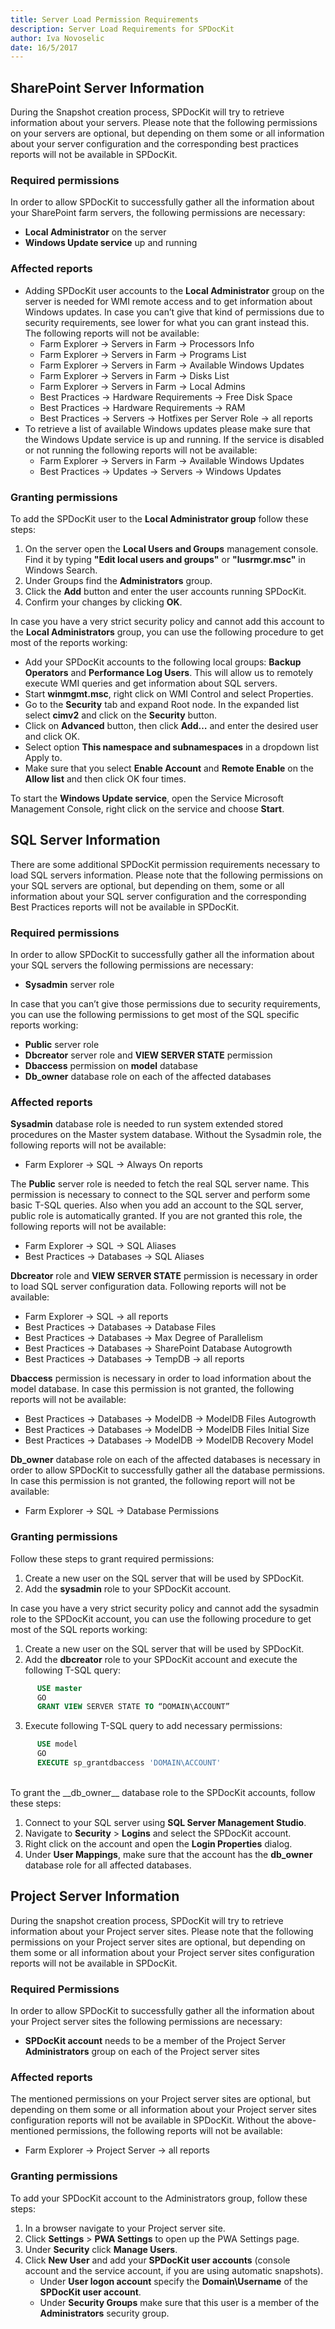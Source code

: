 ```yaml
---
title: Server Load Permission Requirements
description: Server Load Requirements for SPDocKit
author: Iva Novoselic
date: 16/5/2017
---
```


## SharePoint Server Information

During the Snapshot creation process, SPDocKit will try to retrieve information about your servers. Please note that the following permissions on your servers are optional, but depending on them some or all information about your server configuration and the corresponding best practices reports will not be available in SPDocKit.

### Required permissions
In order to allow SPDocKit to successfully gather all the information about your SharePoint farm servers, the following permissions are necessary:

* __Local Administrator__ on the server
* __Windows Update service__ up and running

### Affected reports

* Adding SPDocKit user accounts to the __Local Administrator__ group on the server is needed for WMI remote access and to get information about Windows updates. In case you can’t give that kind of permissions due to security requirements, see lower for what you can grant instead this. The following reports will not be available:
  * Farm Explorer -> Servers in Farm -> Processors Info
  * Farm Explorer -> Servers in Farm -> Programs List
  * Farm Explorer -> Servers in Farm -> Available Windows Updates
  * Farm Explorer -> Servers in Farm -> Disks List
  * Farm Explorer -> Servers in Farm -> Local Admins
  * Best Practices -> Hardware Requirements -> Free Disk Space
  * Best Practices -> Hardware Requirements -> RAM
  * Best Practices -> Servers -> Hotfixes per Server Role -> all reports
* To retrieve a list of available Windows updates please make sure that the Windows Update service is up and running. If the service is disabled or not running the following reports will not be available:
  * Farm Explorer -> Servers in Farm -> Available Windows Updates
  * Best Practices -> Updates -> Servers -> Windows Updates

### Granting permissions  

To add the SPDocKit user to the __Local Administrator group__ follow these steps:

1. On the server open the __Local Users and Groups__ management console. Find it by typing __"Edit local users and groups"__ or __"lusrmgr.msc"__ in Windows Search.
1. Under Groups find the __Administrators__ group.
1. Click the __Add__ button and enter the user accounts running SPDocKit.
1. Confirm your changes by clicking __OK__.

In case you have a very strict security policy and cannot add this account to the __Local Administrators__ group, you can use the following procedure to get most of the reports working:
  * Add your SPDocKit accounts to the following local groups: __Backup Operators__ and __Performance Log Users__. This will allow us to remotely execute WMI queries and get information about SQL servers.
  * Start __winmgmt.msc__, right click on WMI Control and select Properties.
  * Go to the __Security__ tab and expand Root node. In the expanded list select __cimv2__ and click on the __Security__ button.
  * Click on __Advanced__ button, then click __Add…__ and enter the desired user and click OK.
  * Select option __This namespace and subnamespaces__ in a dropdown list Apply to.
  * Make sure that you select __Enable Account__ and __Remote Enable__ on the __Allow list__ and then click OK four times.

To start the __Windows Update service__, open the Service Microsoft Management Console, right click on the service and choose __Start__.


## SQL Server Information

There are some additional SPDocKit permission requirements necessary to load SQL servers information. Please note that the following permissions on your SQL servers are optional, but depending on them, some or all information about your SQL server configuration and the corresponding Best Practices reports will not be available in SPDocKit. 

### Required permissions

In order to allow SPDocKit to successfully gather all the information about your SQL servers the following permissions are necessary:

* __Sysadmin__ server role

In case that you can’t give those permissions due to security requirements, you can use the following permissions to get most of the SQL specific reports working:

* __Public__ server role
* __Dbcreator__ server role and __VIEW SERVER STATE__ permission
* __Dbaccess__ permission on __model__ database
* __Db_owner__ database role on each of the affected databases

### Affected reports

__Sysadmin__ database role is needed to run system extended stored procedures on the Master system database. Without the Sysadmin role, the following reports will not be available:

* Farm Explorer -> SQL -> Always On reports

The __Public__ server role is needed to fetch the real SQL server name. This permission is necessary to connect to the SQL server and perform some basic T-SQL queries. Also when you add an account to the SQL server, public role is automatically granted. If you are not granted this role, the following reports will not be available:
* Farm Explorer -> SQL -> SQL Aliases
* Best Practices -> Databases -> SQL Aliases

__Dbcreator__ role and __VIEW SERVER STATE__ permission is necessary in order to load SQL server configuration data. Following reports will not be available:
* Farm Explorer -> SQL -> all reports
* Best Practices -> Databases -> Database Files
* Best Practices -> Databases -> Max Degree of Parallelism
* Best Practices -> Databases -> SharePoint Database Autogrowth
* Best Practices -> Databases -> TempDB -> all reports

__Dbaccess__ permission is necessary in order to load information about the model database. In case this permission is not granted, the following reports will not be available:
* Best Practices -> Databases -> ModelDB -> ModelDB Files Autogrowth
* Best Practices -> Databases -> ModelDB -> ModelDB Files Initial Size
* Best Practices -> Databases -> ModelDB -> ModelDB Recovery Model

__Db_owner__ database role on each of the affected databases is necessary in order to allow SPDocKit to successfully gather all the database permissions. In case this permission is not granted, the following report will not be available:
* Farm Explorer -> SQL -> Database Permissions

### Granting permissions  

Follow these steps to grant required permissions:

1. Create a new user on the SQL server that will be used by SPDocKit.
1. Add the __sysadmin__ role to your SPDocKit account.

In case you have a very strict security policy and cannot add the sysadmin role to the SPDocKit account, you can use the following procedure to get most of the SQL reports working:

1. Create a new user on the SQL server that will be used by SPDocKit.
1. Add the __dbcreator__ role to your SPDocKit account and execute the following T-SQL query:
```sql
      USE master  
      GO  
      GRANT VIEW SERVER STATE TO “DOMAIN\ACCOUNT”
```     
3. Execute following T-SQL query to add necessary permissions:
```sql
      USE model  
      GO  
      EXECUTE sp_grantdbaccess 'DOMAIN\ACCOUNT'
```  
<br/>
To grant the __db_owner__ database role to the SPDocKit accounts, follow these steps:

1. Connect to your SQL server using __SQL Server Management Studio__.
2. Navigate to __Security__ > __Logins__ and select the SPDocKit account.
3. Right click on the account and open the __Login Properties__ dialog.
4. Under __User Mappings__, make sure that the account has the __db_owner__ database role for all affected databases.


## Project Server Information

During the snapshot creation process, SPDocKit will try to retrieve information about your Project server sites. Please note that the following permissions on your Project server sites are optional, but depending on them some or all information about your Project server sites configuration reports will not be available in SPDocKit.

### Required Permissions
In order to allow SPDocKit to successfully gather all the information about your Project server sites the following permissions are necessary:

* __SPDocKit account__ needs to be a member of the Project Server __Administrators__ group on each of the Project server sites

### Affected reports

The mentioned permissions on your Project server sites are optional, but depending on them some or all information about your Project server sites configuration reports will not be available in SPDocKit. Without the above-mentioned permissions, the following reports will not be available:

* Farm Explorer -> Project Server -> all reports

### Granting permissions  

To add your SPDocKit account to the Administrators group, follow these steps:

1. In a browser navigate to your Project server site.
2. Click __Settings__ > __PWA Settings__ to open up the PWA Settings page.
3. Under __Security__ click __Manage Users__.
4. Click __New User__ and add your __SPDocKit user accounts__ (console account and the service account, if you are using automatic snapshots).
    * Under __User logon account__ specify the __Domain\Username__ of the __SPDocKit user account__.
    * Under __Security Groups__ make sure that this user is a member of the __Administrators__ security group.

